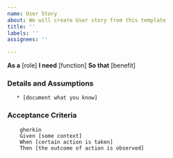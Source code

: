 ```yaml
---
name: User Story
about: We will create User story from this template
title: ''
labels: ''
assignees: ''

---
```


**As a** [role]
**I need** [function]
**So that** [benefit]

### Details and Assumptions
       * [document what you know]

### Acceptance Criteria
        gherkin
        Given [some context]
        When [certain action is taken]
        Then [the outcome of action is observed]
